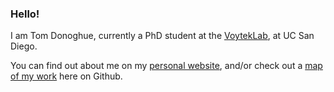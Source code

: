 ### Hello!

I am Tom Donoghue, currently a PhD student at the [VoytekLab](https://voyteklab.com/), at UC San Diego. 

You can find out about me on my 
[personal website](https://tomdonoghue.github.io/), and/or check out a 
[map of my work](https://github.com/TomDonoghue/TomDonoghue/blob/master/codemap.md)
here on Github. 
